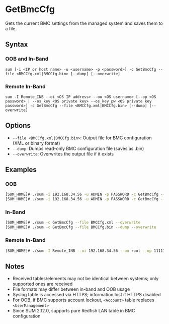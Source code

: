 # GetBmcCfg

Gets the current BMC settings from the managed system and saves them to a file.

## Syntax

### OOB and In-Band
```
sum [-i <IP or host name> -u <username> -p <password>] -c GetBmcCfg --file <BMCCfg.xml|BMCCfg.bin> [--dump] [--overwrite]
```

### Remote In-Band
```
sum -I Remote_INB --oi <OS IP address> --ou <OS username> [--op <OS password> | --os_key <OS private key> --os_key_pw <OS private key password>] -c GetBmcCfg --file <BMCCfg.xml|BMCCfg.bin> [--dump] [--overwrite]
```

## Options

- `--file <BMCCfg.xml|BMCCfg.bin>`: Output file for BMC configuration (XML or binary format)
- `--dump`: Dumps read-only BMC configuration file (saves as .bin)
- `--overwrite`: Overwrites the output file if it exists

## Examples

### OOB
```bash
[SUM_HOME]# ./sum -i 192.168.34.56 -u ADMIN -p PASSWORD -c GetBmcCfg --file BMCCfg.xml --overwrite
[SUM_HOME]# ./sum -i 192.168.34.56 -u ADMIN -p PASSWORD -c GetBmcCfg --file BMCCfg.bin --dump --overwrite
```

### In-Band
```bash
[SUM_HOME]# ./sum -c GetBmcCfg --file BMCCfg.xml --overwrite
[SUM_HOME]# ./sum -c GetBmcCfg --file BMCCfg.bin --dump --overwrite
```

### Remote In-Band
```bash
[SUM_HOME]# ./sum -I Remote_INB --oi 192.168.34.56 --ou root --op 111111 -c GetBmcCfg --file BMCCfg.xml --overwrite
```

## Notes

- Received tables/elements may not be identical between systems; only supported ones are received
- File formats may differ between in-band and OOB usage
- Syslog table is accessed via HTTPS; information lost if HTTPS disabled
- For OOB, if BMC supports account lockout, `<Account>` table replaces `<UserManagement>`
- Since SUM 2.12.0, supports pure Redfish LAN table in BMC configuration
